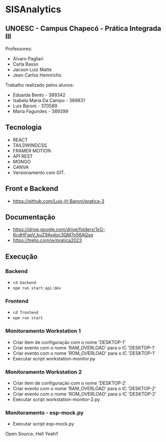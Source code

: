 # SISAnalytics

## UNOESC - Campus Chapecó - Prática Integrada III

Professores:

- Álvaro Pagliari
- Carla Basso
- Jacson Luiz Matte
- Jean Carlos Hennrichs

Trabalho realizado pelos alunos:

- Eduarda Bento - 389342
- Isabela Maria Da Campo - 389831
- Luis Baroni - 370589
- Maria Fagundes - 389299

## Tecnologia

- REACT
- TAILDWINDCSS
- FRAMER MOTION
- API REST
- MONGO
- CANVA
- Versionamento com GIT.

## Front e Backend

- https://github.com/Luis-H-Baroni/pratica-3

## Documentação

- https://drive.google.com/drive/folders/1xG-6cdHFapV_kuZ9Avdoc3QM7o56AQsq
- https://trello.com/w/pratica2023

## Execução

### Backend

- `cd backend`
- `npm run start:api:dev`

### Frontend

- `cd frontend`
- `npm run start`

### Monitoramento Workstation 1

- Criar item de configuração com o nome 'DESKTOP-1'
- Criar evento com o nome 'RAM_OVERLOAD' para o IC 'DESKTOP-1'
- Criar evento com o nome 'ROM_OVERLOAD' para o IC 'DESKTOP-1'
- Executar script workstation-monitor.py

### Monitoramento Workstation 2

- Criar item de configuração com o nome 'DESKTOP-2'
- Criar evento com o nome 'RAM_OVERLOAD' para o IC 'DESKTOP-2'
- Criar evento com o nome 'ROM_OVERLOAD' para o IC 'DESKTOP-2'
- Executar script workstation-monitor-2.py

### Monitoramento - esp-mock.py

- Executar script esp-mock.py

Open Source, Hell Yeah!!

<!-- sudo service mongod start -->
